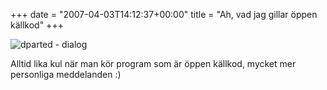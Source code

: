 +++
date = "2007-04-03T14:12:37+00:00"
title = "Ah, vad jag gillar öppen källkod"
+++

<img id="image376" src="http://cdn.junkpile.se/2007/04/gparted.png" alt="dparted - dialog" />

Alltid lika kul när man kör program som är öppen källkod, mycket mer personliga meddelanden :) 

<small></small>
